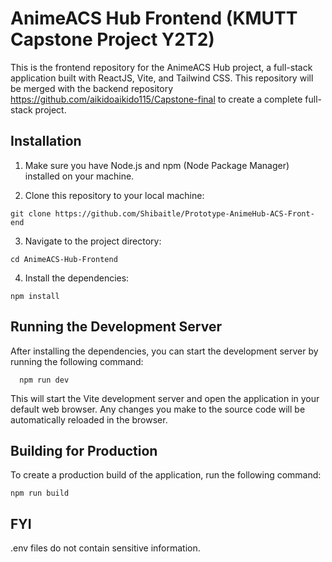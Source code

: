 # AnimeACS Hub Frontend (KMUTT Capstone Project Y2T2)

This is the frontend repository for the AnimeACS Hub project, a full-stack application built with ReactJS, Vite, and Tailwind CSS. This repository will be merged with the backend repository https://github.com/aikidoaikido115/Capstone-final to create a complete full-stack project.

## Installation

1. Make sure you have Node.js and npm (Node Package Manager) installed on your machine.

2. Clone this repository to your local machine:

  ```
  git clone https://github.com/Shibaitle/Prototype-AnimeHub-ACS-Front-end
  ```

3. Navigate to the project directory:

  ```
  cd AnimeACS-Hub-Frontend
  ```

4. Install the dependencies:
  ```
  npm install
  ```

## Running the Development Server

After installing the dependencies, you can start the development server by running the following command:

```
  npm run dev
```

This will start the Vite development server and open the application in your default web browser. Any changes you make to the source code will be automatically reloaded in the browser.

## Building for Production

To create a production build of the application, run the following command:

```
npm run build
```

## FYI
.env files do not contain sensitive information.

